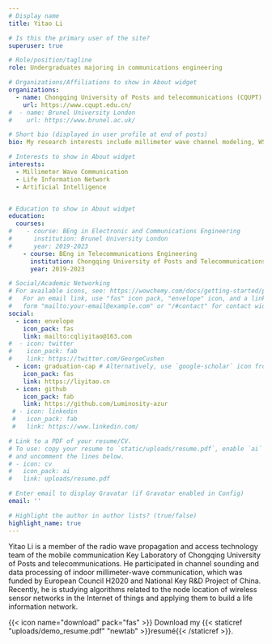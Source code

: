 ```yaml
---
# Display name
title: Yitao Li

# Is this the primary user of the site?
superuser: true

# Role/position/tagline
role: Undergraduates majoring in communications engineering

# Organizations/Affiliations to show in About widget
organizations:
  - name: Chongqing University of Posts and telecommunications (CQUPT)
    url: https://www.cqupt.edu.cn/
#  - name: Brunel University London
#    url: https://www.brunel.ac.uk/

# Short bio (displayed in user profile at end of posts)
bio: My research interests include millimeter wave channel modeling, WSN nodes positioning and swarm intelligence algorithm.

# Interests to show in About widget
interests:
  - Millimeter Wave Communication
  - Life Information Network
  - Artificial Intelligence


# Education to show in About widget
education:
  courses:
#    - course: BEng in Electronic and Communications Engineering
#      institution: Brunel University London
#      year: 2019-2023
    - course: BEng in Telecommunications Engineering
      institution: Chongqing University of Posts and Telecommunications (CQUPT)
      year: 2019-2023

# Social/Academic Networking
# For available icons, see: https://wowchemy.com/docs/getting-started/page-builder/#icons
#   For an email link, use "fas" icon pack, "envelope" icon, and a link in the
#   form "mailto:your-email@example.com" or "/#contact" for contact widget.
social:
  - icon: envelope
    icon_pack: fas
    link: mailto:cqliyitao@163.com
#  - icon: twitter
#    icon_pack: fab
#    link: https://twitter.com/GeorgeCushen
  - icon: graduation-cap # Alternatively, use `google-scholar` icon from `ai` icon pack
    icon_pack: fas
    link: https://liyitao.cn
  - icon: github
    icon_pack: fab
    link: https://github.com/Luminosity-azur
 # - icon: linkedin
 #   icon_pack: fab
 #   link: https://www.linkedin.com/

# Link to a PDF of your resume/CV.
# To use: copy your resume to `static/uploads/resume.pdf`, enable `ai` icons in `params.toml`,
# and uncomment the lines below.
# - icon: cv
#   icon_pack: ai
#   link: uploads/resume.pdf

# Enter email to display Gravatar (if Gravatar enabled in Config)
email: ''

# Highlight the author in author lists? (true/false)
highlight_name: true
---
```


Yitao Li is a member of the radio wave propagation and access technology team of the mobile communication Key Laboratory of Chongqing University of Posts and telecommunications. He participated in channel sounding and data processing of indoor millimeter-wave communication, which was funded by European Council H2020 and National Key R&D Project of China. Recently, he is studying algorithms related to the node location of wireless sensor networks in the Internet of things and applying them to build a life information network.

<!-- In addition, he served as the student representative for CQUPT and Brunel, providing advice on teaching activities. -->

{{< icon name="download" pack="fas" >}} Download my {{< staticref "uploads/demo_resume.pdf" "newtab" >}}resumé{{< /staticref >}}.
